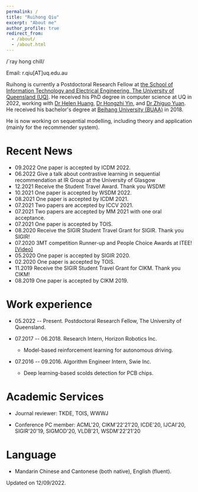 ```yaml
---
permalink: /
title: "Ruihong Qiu"
excerpt: "About me"
author_profile: true
redirect_from: 
  - /about/
  - /about.html
---
```


/`ray hong chill/

Email: r.qiu[AT]uq.edu.au

Ruihong is currently a Postdoctoral Research Fellow at <a href="https://www.itee.uq.edu.au/" target="_blank">the
School of Information Technology and Electrical Engineering, 
<a href="https://www.uq.edu.com" target="_blank"> The University of Queensland (UQ)</a>. 
He received his PhD degree in computer science at UQ in 2022, working with <a href="http://staff.itee.uq.edu.au/huang/" target="_blank">
Dr Helen Huang</a>, <a href="https://sites.google.com/view/hongzhi-yin/home" target="_blank"> Dr
Hongzhi Yin</a>, and <a href="https://researchers.uq.edu.au/researcher/569" target="_blank">
Dr Zhiguo Yuan</a>. He received his bachelor's degree at 
<a href="http://www.buaa.edu.cn" target="_blank">
Beihang University (BUAA)</a> in 2018.

He is now working on sequential modelling,
including theory and application (mainly for the recommender system).

Recent News
=====
* 09.2022 One paper is accepted by ICDM 2022.
* 06.2022 Give a talk about contrastive learning in sequential recommendation at IR Group at the University of Glasgow
* 12.2021 Receive the Student Travel Award. Thank you WSDM!
* 10.2021 One paper is accepted by WSDM 2022.
* 08.2021 One paper is accepted by ICDM 2021.
* 07.2021 Two papers are accepted by ICCV 2021.
* 07.2021 Two papers are accepted by MM 2021 with one oral acceptance.
* 07.2021 One paper is accepted by TOIS.
* 08.2020 Receive the SIGIR Student Travel Grant for SIGIR. Thank you SIGIR!
* 07.2020 3MT competition Runner-up and People Choice Awards at ITEE! [\[Video\]](https://www.youtube.com/watch?v=zVEHeSwpHYo&t=4s)
* 05.2020 One paper is accepted by SIGIR 2020.
* 02.2020 One paper is accepted by TOIS.
* 11.2019 Receive the SIGIR Student Travel Grant for CIKM. Thank you CIKM!
* 08.2019 One paper is accepted by CIKM 2019.

Work experience
======
* 05.2022 -- Present. Postdoctoral Research Fellow, The University of Queensland.

* 07.2017 -- 06.2018. Research Intern, Horizon Robotics Inc.
  * Model-based reinforcement learning for autonomous driving.

* 07.2016 -- 09.2016. Algorithm Engineer Intern, Swie Inc.
  * Deep learning-based scolds detection for PCB chips.
  
Academic Services
======
  
  * Journal reviewer: TKDE, TOIS, WWWJ

  * Conference PC member: ACML'20, CIKM'22'21'20, ICDE'20, IJCAI'20, SIGIR'20'19, SIGMOD'20, VLDB'21, WSDM'22'21'20

Language
======
* Mandarin Chinese and Cantonese (both native), English (fluent).


<a href="https://clustrmaps.com/site/19s77" style='display:none'><img src="//www.clustrmaps.com/map_v2.png?d=Tw7Q8kLeNymu7TJ95nz0DUJimmzCD4OCbzDHoJdERuY&cl=ffffff"></a>

Updated on 12/09/2022.
